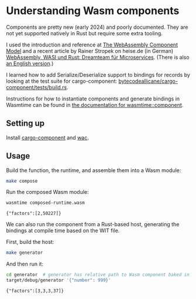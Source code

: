 # Understanding Wasm components

Components are pretty new (early 2024) and poorly documented.
They are not yet supported natively in Rust but require some extra tooling.

I used the introduction and reference at
[The WebAssembly Component Model](https://component-model.bytecodealliance.org/)
and a recent article by Rainer Stropek on heise.de (in German)
[WebAssembly, WASI und Rust: Dreamteam für Microservices](https://www.heise.de/hintergrund/WebAssembly-WASI-und-Rust-Dreamteam-fuer-Microservices-9978208.html).
(There is also [an English version](https://www.heise.de/en/background/WebAssembly-WASI-and-Rust-Dreamteam-for-Microservices-9978898.html).)

I learned how to add Serialize/Deserialize support to bindings for
records by looking at the test suite for cargo-component:
[bytecodeallicane/cargo-component/tests/build.rs](https://github.com/bytecodealliance/cargo-component/blob/1e58afa097e153797e4195cf3f2bc749a3654f31/tests/build.rs#L753).

Instructions for how to instantiate components and generate bindings 
in Wasmtime can be found in
[the documentation for wasmtime::component](https://docs.wasmtime.dev/api/wasmtime/component/index.html).

## Setting up

Install
[cargo-component](https://github.com/bytecodealliance/cargo-component)
and
[wac](https://github.com/bytecodealliance/wac).

## Usage

Build the function, the runtime, and assemble them into a Wasm module:

```bash
make compose
```

Run the composed Wasm module:

```bash
wasmtime composed-runtime.wasm
```

```
{"factors":[2,50227]}
```

We can also run the component from a Rust-based host,
generating the bindings at compile time based on the WIT file.

First, build the host:

```bash
make generator
```

And then run it:

```bash
cd generator  # generator has relative path to Wasm component baked in
target/debug/generator '{"number": 999}'
```

```
{"factors":[3,3,3,37]}
```
